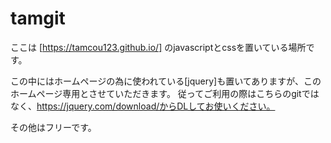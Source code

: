 # tamgit

ここは [https://tamcou123.github.io/] のjavascriptとcssを置いている場所です。

この中にはホームページの為に使われている[jquery]も置いてありますが、このホームページ専用とさせていただきます。
従ってご利用の際はこちらのgitではなく、https://jquery.com/download/からDLしてお使いください。

その他はフリーです。

